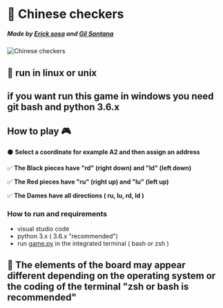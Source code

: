 # 🎯 Chinese checkers

##### Made by [Erick sosa](https://github.com/ericksosagarcia) and [Gil Santana](https://github.com/ghaerdi)

![Chinese checkers](https://i.ibb.co/dgb4M68/Captura-de-pantalla-de-2020-02-02-17-47-59.png)

## 🐧 run in linux or unix
## if you want run this game in windows you need git bash and python 3.6.x

## How to play 🎮
 ⚫ **Select a coordinate for example A2 and then assign an address**
 
 ✅ **The Black pieces have "rd" (right down) and "ld" (left down)**
 
 ✅ **The Red pieces have "ru" (right up) and "lu" (left up)**
 
 ✅ **The Dames have all directions  ( ru, lu, rd, ld )**

### How to run and requirements
  * visual studio code
  * python 3.x ( 3.6.x "recommended")
  * run [game.py]() in the integrated terminal ( bash or zsh )
## 🚧 The elements of the board may appear different depending on the operating system or the coding of the terminal "zsh or bash is recommended"
